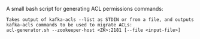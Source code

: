 A small bash script for generating ACL permissions commands:

```
Takes output of kafka-acls --list as STDIN or from a file, and outputs kafka-acls commands to be used to migrate ACLs:
acl-generator.sh --zookeeper-host <ZK>:2181 [--file <input-file>]
```
